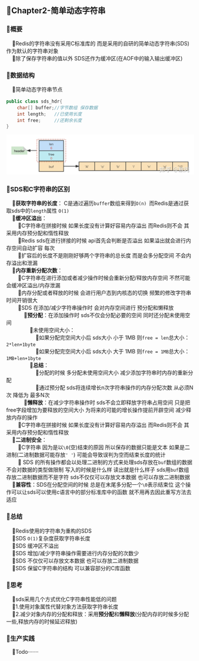 ## 📌Chapter2-简单动态字符串
### 🔻概要
        🔸Redis的字符串没有采用C标准库的 而是采用的自研的简单动态字符串(SDS)作为默认的字符串对象
        
        🔸除了保存字符串的值以外 SDS还作为缓冲区(在AOF中的输入输出缓冲区)

### 🔻数据结构
     
🔸简单动态字符串节点
```java
public class sds_hdr{
    char[] buffer;//字节数组 保存数据
    int length;   //已使用长度
    int free;     //还剩余长度
}
```
![List](asset/sds.png)

### 🔻SDS和C字符串的区别
  
  🔸**获取字符串的长度**： C是通过遍历`buffer`数组来得到`O(n) `而Redis是通过获取sds中的`length`属性 `O(1)` 
   
    🔸**缓冲区溢出**：
     
        🔹C字符串在拼接时候 如果长度没有计算好容易内存溢出 而Redis则不会 其采用内存预分配和惰性释放
     
        🔹Redis sds在进行拼接的时候 api首先会判断是否溢出 如果溢出就会进行内存空间自动扩容 每次
     
        🔹扩容后的长度不是刚刚好够两个字符串的总长度 而是会多分配空间 不会内存溢出和泄漏
   
    🔸**内存重新分配次数**：
     
        🔹C字符串在进行添加或者减少操作时候会重新分配/释放内存空间 不然可能会缓冲区溢出/内存泄漏
     
        🔹内存分配或者释放的时候 会进行用户态到内核态的切换 频繁的修改字符串 时间开销很大
     
        🔹SDS 在添加/减少字符串操作时 会对内存空间进行 预分配和懒释放
     
            🔺**预分配**：在添加操作时 sds不仅会分配必要的空间 同时还分配未使用空间
     
                🔸未使用空间大小：
     
                     🔹如果分配完空间大小后 sds大小 小于 1MB 则`free = len`总大小：`2*len+1byte`
     
                     🔹如果分配完空间大小后 sds大小 大于 1MB 则`free = 1MB`总大小：`1MB+len+1byte`
     
                🔸**总结**：
     
                     🔹分配的时候 多分配未使用空间大小 减少添加字符串时内存的重新分配
     
                     🔹通过预分配 sds将连续增长n次字符串操作的内存分配次数 从必须N次 降低为 最多N次
     
            🔺**懒释放**：在减少字符串操作时 sds不会立即释放字符串占用空间 只是把free字段增加为要释放的空间大小 为将来的可能的增长操作提前开辟空间 减少释放内存的操作
     
        🔹C字符串在拼接时候 如果长度没有计算好容易内存溢出 而Redis则不会 其采用内存预分配和惰性释放
   
    🔸**二进制安全**：
     
        🔹C字符串 因为是以`\0`(空)结束的原因 所以保存的数据只能是文本 如果是二进制(二进制数据可能存放`' '`) 可能会导致误判为空而结束长度的统计 
     
        🔹 SDS 的所有操作都会以处理二进制的方式来处理sds存放在`buf`数组的数据 不会对数据的类型做限制 写入的时候是什么样 读出就是什么样子 sds用`buf`数组存放二进制数据而不是字符 sds不仅仅可以存放文本数据 也可以存放二进制数据
   
    🔸**兼容性**：SDS在分配空间的时候 总是在末尾多分配一个`\0`表示结束位 这个操作可以让sds可以使用c语言中的部分标准库中的函数 就不用再去因此重写方法去适应

### 🔻总结
  
  🔸Redis使用的字符串为重构的SDS
   
    🔸SDS `O(1)`复杂度获取字符串长度
   
    🔸SDS 缓冲区不溢出
   
    🔸SDS 增加/减少字符串操作需要进行内存分配的次数少
   
    🔸SDS 不仅仅可以存放文本数据 也可以存放二进制数据
   
    🔸SDS 保留C字符串的结构 可以兼容部分的C库函数
### 🔻思考
    🔸sds采用几个方式优化C字符串性能低的问题
   
    🔸1.使用对象属性代替对象方法获取字符串长度
   
    🔸2.减少对象内存的分配和释放：采用**预分配**和**懒释放**(分配内存的时候多分配一些,释放内存的时候延迟释放)
### 🔻生产实践
  
  🔸Todo·······